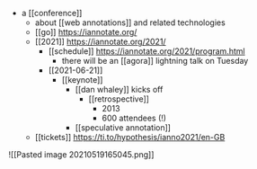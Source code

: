 - a [[conference]]
	- about [[web annotations]] and related technologies
	- [[go]] https://iannotate.org/
	- [[2021]] https://iannotate.org/2021/
		- [[schedule]] https://iannotate.org/2021/program.html
			- there will be an [[agora]] lightning talk on Tuesday
		- [[2021-06-21]]
			- [[keynote]]
				- [[dan whaley]] kicks off
					- [[retrospective]] 
						- 2013
						- 600 attendees (!)
				- [[speculative annotation]]
	- [[tickets]] https://ti.to/hypothesis/ianno2021/en-GB

![[Pasted image 20210519165045.png]]